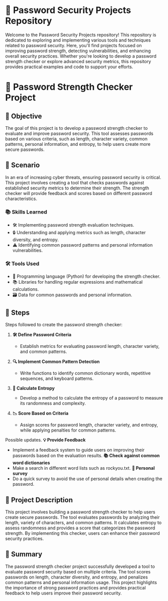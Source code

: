 # 🔐 Password Security Projects Repository

Welcome to the Password Security Projects repository! This repository is dedicated to exploring and implementing various tools and techniques related to password security. Here, you'll find projects focused on improving password strength, detecting vulnerabilities, and enhancing overall security practices. Whether you're looking to develop a password strength checker or explore advanced security metrics, this repository provides practical examples and code to support your efforts.

# 🔐 Password Strength Checker Project

## 🎯 Objective
The goal of this project is to develop a password strength checker to evaluate and improve password security. This tool assesses passwords based on various criteria, such as length, character variety, common patterns, personal information, and entropy, to help users create more secure passwords.

## 📖 Scenario
In an era of increasing cyber threats, ensuring password security is critical. This project involves creating a tool that checks passwords against established security metrics to determine their strength. The strength checker will provide feedback and scores based on different password characteristics.

### 📚 Skills Learned
- 🛠️ Implementing password strength evaluation techniques.
- 🔒 Understanding and applying metrics such as length, character diversity, and entropy.
- ⚠️ Identifying common password patterns and personal information vulnerabilities.

### 🛠️ Tools Used
- 📝 Programming language (Python) for developing the strength checker.
- 📚 Libraries for handling regular expressions and mathematical calculations.
- 🗃️ Data for common passwords and personal information.

## 📝 Steps
Steps followed to create the password strength checker:

1. **🛠️ Define Password Criteria**
   - Establish metrics for evaluating password length, character variety, and common patterns.

2. **🔍 Implement Common Pattern Detection**
   - Write functions to identify common dictionary words, repetitive sequences, and keyboard patterns.

3. **🧮 Calculate Entropy**
   - Develop a method to calculate the entropy of a password to measure its randomness and complexity.

4. **📉 Score Based on Criteria**
   - Assign scores for password length, character variety, and entropy, while applying penalties for common patterns.

Possible updates.
**💡 Provide Feedback**
   - Implement a feedback system to guide users on improving their passwords based on the evaluation results.
**📚 Check against common word dictionaries**
   - Make a search in different word lists such as rockyou.txt.
**📝 Personal survey**
   - Do a quick survey to avoid the use of personal details when creating the password.
    
## 📜 Project Description
This project involves building a password strength checker to help users create secure passwords. The tool evaluates passwords by analyzing their length, variety of characters, and common patterns. It calculates entropy to assess randomness and provides a score that categorizes the password strength. By implementing this checker, users can enhance their password security practices.

## 📄 Summary
The password strength checker project successfully developed a tool to evaluate password security based on multiple criteria. The tool scores passwords on length, character diversity, and entropy, and penalizes common patterns and personal information usage. This project highlights the importance of strong password practices and provides practical feedback to help users improve their password security.
